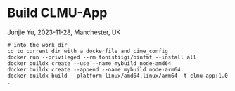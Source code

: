 # Build CLMU-App
Junjie Yu, 2023-11-28, Manchester, UK

```
# into the work dir
cd to current dir with a dockerfile and cime_config
docker run --privileged --rm tonistiigi/binfmt --install all
docker buildx create --use --name mybuild node-amd64
docker buildx create --append --name mybuild node-arm64
docker buildx build --platform linux/amd64,linux/arm64 -t clmu-app:1.0 .
```
